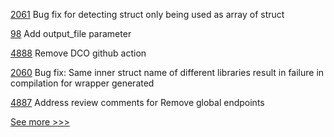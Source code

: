
[2061](https://github.com/hyperledger/web3j/pull/2061) Bug fix for detecting struct only being used as array of struct

[98](https://github.com/hyperledger-labs/hyperledger-community-management-tools/pull/98) Add output_file parameter

[4888](https://github.com/hyperledger/fabric/pull/4888) Remove DCO github action

[2060](https://github.com/hyperledger/web3j/pull/2060) Bug fix: Same inner struct name of different libraries result in failure in compilation for wrapper generated 

[4887](https://github.com/hyperledger/fabric/pull/4887) Address review comments for Remove global endpoints


[See more >>>](https://start-here.hyperledger.org/pull-requests)
